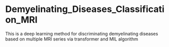 # Demyelinating_Diseases_Classification_MRI
This is a deep learning method for discriminating demyelinating diseases based on multiple MRI series via transformer and MIL algorithm
